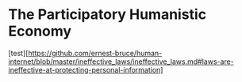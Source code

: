 # The Participatory Humanistic Economy

[test][https://github.com/ernest-bruce/human-internet/blob/master/ineffective_laws/ineffective_laws.md#laws-are-ineffective-at-protecting-personal-information]

&nbsp;
&nbsp;
&nbsp;
